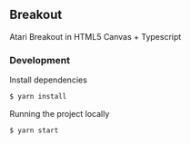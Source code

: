 ## Breakout

Atari Breakout in HTML5 Canvas + Typescript

### Development

Install dependencies

```bash
$ yarn install
```

Running the project locally

```bash
$ yarn start
```
